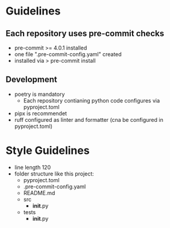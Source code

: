 # Guidelines

## Each repository uses pre-commit checks

* pre-commit >= 4.0.1 installed
* one file ".pre-commit-config.yaml" created
* installed via > pre-commit install


## Development

* poetry is mandatory
    * Each repository contianing python code configures via pyproject.toml
* pipx is recommendet
* ruff configured as linter and formatter (cna be configured in pyproject.toml)

# Style Guidelines

* line length 120
* folder structure like this project:
    * pyproject.toml
    * .pre-commit-config.yaml
    * README.md
    * src
        * __init__.py
    * tests
        * __init__.py
